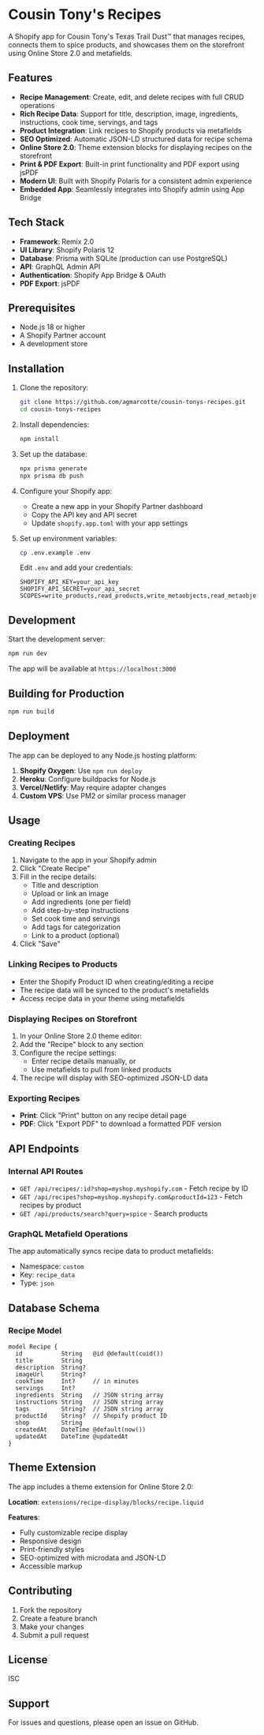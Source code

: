 # Cousin Tony's Recipes

A Shopify app for Cousin Tony's Texas Trail Dust™ that manages recipes, connects them to spice products, and showcases them on the storefront using Online Store 2.0 and metafields.

## Features

- **Recipe Management**: Create, edit, and delete recipes with full CRUD operations
- **Rich Recipe Data**: Support for title, description, image, ingredients, instructions, cook time, servings, and tags
- **Product Integration**: Link recipes to Shopify products via metafields
- **SEO Optimized**: Automatic JSON-LD structured data for recipe schema
- **Online Store 2.0**: Theme extension blocks for displaying recipes on the storefront
- **Print & PDF Export**: Built-in print functionality and PDF export using jsPDF
- **Modern UI**: Built with Shopify Polaris for a consistent admin experience
- **Embedded App**: Seamlessly integrates into Shopify admin using App Bridge

## Tech Stack

- **Framework**: Remix 2.0
- **UI Library**: Shopify Polaris 12
- **Database**: Prisma with SQLite (production can use PostgreSQL)
- **API**: GraphQL Admin API
- **Authentication**: Shopify App Bridge & OAuth
- **PDF Export**: jsPDF

## Prerequisites

- Node.js 18 or higher
- A Shopify Partner account
- A development store

## Installation

1. Clone the repository:
   ```bash
   git clone https://github.com/agmarcotte/cousin-tonys-recipes.git
   cd cousin-tonys-recipes
   ```

2. Install dependencies:
   ```bash
   npm install
   ```

3. Set up the database:
   ```bash
   npx prisma generate
   npx prisma db push
   ```

4. Configure your Shopify app:
   - Create a new app in your Shopify Partner dashboard
   - Copy the API key and API secret
   - Update `shopify.app.toml` with your app settings

5. Set up environment variables:
   ```bash
   cp .env.example .env
   ```
   
   Edit `.env` and add your credentials:
   ```
   SHOPIFY_API_KEY=your_api_key
   SHOPIFY_API_SECRET=your_api_secret
   SCOPES=write_products,read_products,write_metaobjects,read_metaobjects
   ```

## Development

Start the development server:

```bash
npm run dev
```

The app will be available at `https://localhost:3000`

## Building for Production

```bash
npm run build
```

## Deployment

The app can be deployed to any Node.js hosting platform:

1. **Shopify Oxygen**: Use `npm run deploy`
2. **Heroku**: Configure buildpacks for Node.js
3. **Vercel/Netlify**: May require adapter changes
4. **Custom VPS**: Use PM2 or similar process manager

## Usage

### Creating Recipes

1. Navigate to the app in your Shopify admin
2. Click "Create Recipe"
3. Fill in the recipe details:
   - Title and description
   - Upload or link an image
   - Add ingredients (one per field)
   - Add step-by-step instructions
   - Set cook time and servings
   - Add tags for categorization
   - Link to a product (optional)
4. Click "Save"

### Linking Recipes to Products

- Enter the Shopify Product ID when creating/editing a recipe
- The recipe data will be synced to the product's metafields
- Access recipe data in your theme using metafields

### Displaying Recipes on Storefront

1. In your Online Store 2.0 theme editor:
2. Add the "Recipe" block to any section
3. Configure the recipe settings:
   - Enter recipe details manually, or
   - Use metafields to pull from linked products
4. The recipe will display with SEO-optimized JSON-LD data

### Exporting Recipes

- **Print**: Click "Print" button on any recipe detail page
- **PDF**: Click "Export PDF" to download a formatted PDF version

## API Endpoints

### Internal API Routes

- `GET /api/recipes/:id?shop=myshop.myshopify.com` - Fetch recipe by ID
- `GET /api/recipes?shop=myshop.myshopify.com&productId=123` - Fetch recipes by product
- `GET /api/products/search?query=spice` - Search products

### GraphQL Metafield Operations

The app automatically syncs recipe data to product metafields:
- Namespace: `custom`
- Key: `recipe_data`
- Type: `json`

## Database Schema

### Recipe Model

```prisma
model Recipe {
  id           String   @id @default(cuid())
  title        String
  description  String?
  imageUrl     String?
  cookTime     Int?     // in minutes
  servings     Int?
  ingredients  String   // JSON string array
  instructions String   // JSON string array
  tags         String?  // JSON string array
  productId    String?  // Shopify product ID
  shop         String
  createdAt    DateTime @default(now())
  updatedAt    DateTime @updatedAt
}
```

## Theme Extension

The app includes a theme extension for Online Store 2.0:

**Location**: `extensions/recipe-display/blocks/recipe.liquid`

**Features**:
- Fully customizable recipe display
- Responsive design
- Print-friendly styles
- SEO-optimized with microdata and JSON-LD
- Accessible markup

## Contributing

1. Fork the repository
2. Create a feature branch
3. Make your changes
4. Submit a pull request

## License

ISC

## Support

For issues and questions, please open an issue on GitHub.
